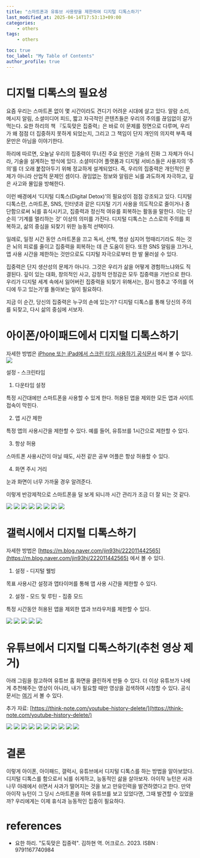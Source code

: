 ```yaml
---
title: "스마트폰과 유튜브 사용량을 제한하여 디지털 디톡스하기"
last_modified_at: 2025-04-14T17:53:13+09:00
categories:
    - others
tags:
    - others

toc: true
toc_label: "My Table of Contents"
author_profile: true
---
```

# 디지털 디톡스의 필요성

요즘 우리는 스마트폰 없이 몇 시간이라도 견디기 어려운 시대에 살고 있다. 알람 소리, 메시지 알림, 소셜미디어 피드, 짧고 자극적인 콘텐츠들은 우리의 주의를 끊임없이 갈가먹는다. 요한 하리의 책 『도둑맞은 집중력』은 바로 이 문제를 정면으로 다루며, 우리가 왜 점점 더 집중하지 못하게 되었는지, 그리고 그 책임이 단지 개인의 의지력 부족 때문만은 아님을 이야기한다.

하리에 따르면, 오늘날 우리의 집중력이 무너진 주요 원인은 기술의 진화 그 자체가 아니라, 기술을 설계하는 방식에 있다. 소셜미디어 플랫폼과 디지털 서비스들은 사용자의 ‘주의’를 더 오래 붙잡아두기 위해 정교하게 설계되었다. 즉, 우리의 집중력은 개인적인 문제가 아니라 산업적 문제인 셈이다. 끊임없는 정보와 알림은 뇌를 과도하게 자극하고, 깊은 사고와 몰입을 방해한다.

이런 배경에서 ‘디지털 디톡스(Digital Detox)’의 필요성이 점점 강조되고 있다. 디지털 디톡스란, 스마트폰, SNS, 인터넷과 같은 디지털 기기 사용을 의도적으로 줄이거나 중단함으로써 뇌를 휴식시키고, 집중력과 정신적 여유를 회복하는 활동을 말한다. 이는 단순히 ‘기계를 멀리하는 것’ 이상의 의미를 가진다. 디지털 디톡스는 스스로의 주의를 회복하고, 삶의 중심을 되찾기 위한 능동적 선택이다.

일례로, 일정 시간 동안 스마트폰을 끄고 독서, 산책, 명상 심지어 멍때리기라도 하는 것은 뇌의 피로를 줄이고 집중력을 회복하는 데 큰 도움이 된다. 또한 SNS 알림을 끄거나, 앱 사용 시간을 제한하는 것만으로도 디지털 자극으로부터 한 발 물러설 수 있다.

집중력은 단지 생산성의 문제가 아니다. 그것은 우리가 삶을 어떻게 경험하느냐와도 직결된다. 깊이 있는 대화, 창의적인 사고, 감정적 안정감은 모두 집중력을 기반으로 한다. 우리가 디지털 세계 속에서 잃어버린 집중력을 되찾기 위해서는, 잠시 멈추고 ‘주의를 어디에 두고 있는가’를 돌아보는 일이 필요하다.

지금 이 순간, 당신의 집중력은 누구의 손에 있는가? 디지털 디톡스를 통해 당신의 주의를 되찾고, 다시 삶의 중심에 서보자.

# 아이폰/아이패드에서 디지털 디톡스하기

자세한 방법은 [iPhone 또는 iPad에서 스크린 타임 사용하기 공식문서](https://support.apple.com/ko-kr/108806) 에서 볼 수 있다.
![](https://i.postimg.cc/mgFyp7xY/image.png)

설정 - 스크린타임

1. 다운타임 설정

특정 시간대에만 스마트폰을 사용할 수 있게 한다. 허용된 앱을 제외한 모든 앱과 사이트 접속이 막힌다.

2. 앱 시간 제한

특정 앱의 사용시간을 제한할 수 있다.
예를 들어, 유튜브를 1시간으로 제한할 수 있다.

3. 항상 허용

스마트폰 사용시간이 아닐 때도, 사전 같은 공부 어플은 항상 허용할 수 있다.

4. 화면 주시 거리

눈과 화면이 너무 가까울 경우 알려준다.

이렇게 반강제적으로 스마트폰을 덜 보게 되니까 시간 관리가 조금 더 잘 되는 것 같다.

![](https://i.postimg.cc/7L8MFbDp/IMG-0005.png)
![](https://i.postimg.cc/4dw6H5tg/IMG-0008.png)
![](https://i.postimg.cc/Xvfc43YX/IMG-0006.png)
![](https://i.postimg.cc/26Cd5J1G/IMG-0007.png)
![](https://i.postimg.cc/PrCWN15g/IMG-4658.png)
![](https://i.postimg.cc/HnhbBkBv/IMG-4660.png)
![](https://i.postimg.cc/8kKd1ZNd/IMG-4663.png)
![](https://i.postimg.cc/L8fj3Rfv/IMG-4664.png)

# 갤럭시에서 디지털 디톡스하기
자세한 방법은 [https://m.blog.naver.com/jin93hj/222011442565](https://m.blog.naver.com/jin93hj/222011442565) 에서 볼 수 있다.

1. 설정 - 디지털 웰빙

목표 사용시간 설정과 앱타이머를 통해 앱 사용 시간을 제한할 수 있다.

2. 설정 - 모드 및 루틴 - 집중 모드

특정 시간동안 허용된 앱을 제외한 앱과 브라우저를 제한할 수 있다.

![](https://i.postimg.cc/3wTmL6Fh/Screenshot-20250413-215834-Modes-and-Routines.jpg)
![](https://i.postimg.cc/8CmWxHZ6/Screenshot-20250413-215844-Modes-and-Routines.jpg)
![](https://i.postimg.cc/4d4tG90F/Screenshot-20250413-223137-Digital-Wellbeing.jpg)
![](https://i.postimg.cc/pT0jLdbV/Screenshot-20250413-224035-One-UI-Home.jpg)
![](https://i.postimg.cc/g084j8Nz/Screenshot-20250414-071103-Modes-and-Routines.jpg)

# 유튜브에서 디지털 디톡스하기(추천 영상 제거)
아래 그림을 참고하여 유튜브 홈 화면을 클린하게 만들 수 있다.
더 이상 유튜브가 나에게 추천해주는 영상이 아니라, 내가 필요할 때만 영상을 검색하여 시청할 수 있다. 공식 문서는 [여기](https://support.google.com/youtube/answer/95725?hl=ko&co=GENIE.Platform%3DAndroid) 서 볼 수 있다.

추가 자료: [https://think-note.com/youtube-history-delete/](https://think-note.com/youtube-history-delete/)

![](https://i.postimg.cc/wT4wG61p/1.png)
![](https://i.postimg.cc/qvt1f9KC/2.png)
![](https://i.postimg.cc/zG90q0w2/2-1.png)
![](https://i.postimg.cc/fLsC9yrx/2-2.png)
![](https://i.postimg.cc/3rn1kKCv/2-3.png)
![](https://i.postimg.cc/cC4cFjZC/2-4.png)
![](https://i.postimg.cc/LXVTBScG/2-5.png)
![](https://i.postimg.cc/7hsndVYV/2-6.png)
![](https://i.postimg.cc/Fs6xxD6F/2-7.png)
![](https://i.postimg.cc/yYxP9wvr/3.png)

# 결론
이렇게 아이폰, 아이패드, 갤럭시, 유튜브에서 디지털 디톡스를 하는 방법을 알아보았다. 디지털 디톡스를 함으로서 뇌를 쉬게하고, 능동적인 삶을 살아보자. 아이작 뉴턴은 사과나무 아래에서 쉬면서 사과가 떨어지는 것을 보고 만유인력을 발견하였다고 한다. 만약 아이작 뉴턴이 그 당시 스마트폰을 하며 유튜브를 보고 있었다면, 그때 발견할 수 있었을까? 우리에게는 이제 휴식과 능동적인 집중이 필요하다.

# references
- 요한 하리. "도둑맞은 집중력". 김하현 역. 어크로스. 2023. ISBN : 9791167740984

